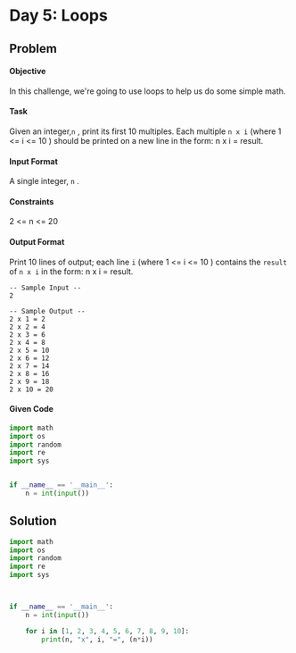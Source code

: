 # Day 5: Loops
## Problem
#### Objective
In this challenge, we're going to use loops to help us do some simple math.

#### Task
Given an integer,`n` , print its first 10 multiples. Each multiple `n x i` (where 1 <= i <= 10 ) should be printed on a new line in the form: n x i = result.

#### Input Format
A single integer, `n` .

#### Constraints
2 <= n <= 20

#### Output Format
Print 10 lines of output; each line `i` (where 1 <= i <= 10 ) contains the `result` of `n x i` in the form:
n x i = result.

```
-- Sample Input --
2
```

```
-- Sample Output --
2 x 1 = 2
2 x 2 = 4
2 x 3 = 6
2 x 4 = 8
2 x 5 = 10
2 x 6 = 12
2 x 7 = 14
2 x 8 = 16
2 x 9 = 18
2 x 10 = 20
```


#### Given Code

```python
import math
import os
import random
import re
import sys


if __name__ == '__main__':
    n = int(input())
```

## Solution

```python
import math
import os
import random
import re
import sys



if __name__ == '__main__':
    n = int(input())

    for i in [1, 2, 3, 4, 5, 6, 7, 8, 9, 10]:
        print(n, "x", i, "=", (n*i))
```
